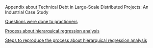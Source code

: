 Appendix about Technical Debt in Large-Scale Distributed Projects: An Industrial Case Study

[Questions were done to practioners](Questions.md) 

[Process about hierarquical regression analysis](Process.md)

[Steps to reproduce the process about hierarquical regression analysis](https://github.com/Technical-Debt-Large-Scale/tdmls/blob/master/Regression_analysis.ipynb) 
